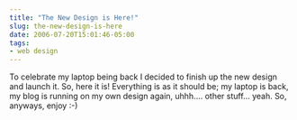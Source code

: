 ```yaml
---
title: "The New Design is Here!"
slug: the-new-design-is-here
date: 2006-07-20T15:01:46-05:00
tags:
- web design
---
```

To celebrate my laptop being back I decided to finish up the new design and launch it. So, here it is! Everything is as it should be; my laptop is back, my blog is running on my own design again, uhhh.... other stuff... yeah. So, anyways, enjoy :-)
